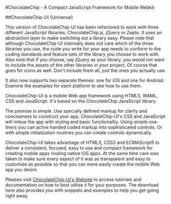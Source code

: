 #ChocolateChip - A Compact JavaScript Framework for Mobile Webkit

##ChocolateChip-UI (Universal)

This version of ChocolateChip-UI has been refactored to work with three different JavaScript libraries: ChocolateChip.js, jQuery or Zepto. It uses an abstraction layer to make switching out a library easy. Please note that although ChocolateChip-UI internally does not care which of the three libraries you use, the code you write for your app needs to conform to the coding standards and feature sets of the library you choose to work with. Also note that if you choose, say jQuery as your library, you would not want to include the assets of the other libraries in your project. Of course that goes for icons as well. Don't include them all, just the ones you actually use.

It also now supports two separate themes: one for iOS and one for Android. Examine the examples for each platform to see how to use them.

ChocolateChip-UI is a mobile Web app framework using HTML5, WAML, CSS and JavaScript. It's based on the ChocolateChip JavaScript library.

The premise is simple. Use specially defined markup for clarity and conciseness to construct your app. ChocolateChip-UI's CSS and JavaScript will imbue the app with styling and basic functionality. Using simple one-liners you can active handed coded markup into sophisticated controls. Or with simple initialization routines you can create controls dynamically.

ChocolateChip-UI takes advantage of HTML5, CSS3 and ECMAScript5 to deliver a consistent, focused, easy to use and compact framework for creating mobile apps rivaling native iOS apps. At the same time care was taken to make sure every aspect of it was as transparent and easy to customize as possible so that you can more easily create the mobile Web app you desire.


Pleases visit [ChocolateChip-UI's Website](http://chocolatechip-ui.com) to access tutorials and documentation on how to best utilize it for your purposes. The download here also provides you with snippets and examples to help you get going right away.